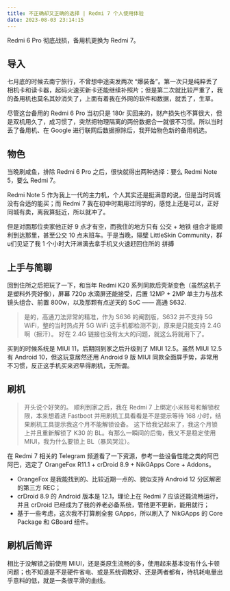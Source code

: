 ```yaml
---
title: 不正确却又正确的选择 | Redmi 7 个人使用体验
date: 2023-08-03 23:14:15
---
```


Redmi 6 Pro 彻底战损，备用机更换为 Redmi 7。

<!--more-->

## 导入

七月底的时候去南宁旅行，不曾想中途突发两次 “爆装备”。第一次只是纯粹丢了相机卡和读卡器，起码火速买新卡还能继续补照片；但是第二次就比较严重了，我的备用机也莫名其妙消失了，上面有着我在外网的软件和数据，就丢了，生草。

尽管这台备用的 Redmi 6 Pro 当初只是 180r 买回来的，财产损失也不算很大，但是双机用久了，成习惯了，突然把物理隔离的两份数据合一就很不习惯。所以当时丢了备用机、在 Google 进行联网后数据擦除后，我开始物色新的备用机选。

## 物色

当晚刷咸鱼，排除 Redmi 6 Pro 之后，很快就得出两种选择：要么 Redmi Note 5，要么 Redmi 7。

Redmi Note 5 作为我上一代的主力机，个人其实还是挺满意的说，但是当时同城没有合适的能买；而 Redmi 7 我在初中时期用过同学的，感觉上还是可以，正好同城有卖，离我算挺近，所以就冲了。

但是对面那位卖家他正好 9 点才有空，而我住的地方只有 公交 + 地铁 组合才能顺利到达那里，甚至公交 10 点末班车。于是当晚，隔壁 LittleSkin Community，群u们见证了我 1 个小时大汗淋漓去拿手机又火速赶回住所的 ~~拼搏~~

## 上手与简聊

回到住所之后把玩了一下，和当年 Redmi K20 系列同款后壳渐变色（虽然这机子是塑料外壳好像），屏幕 720p 水滴屏还能接受，后置 12MP + 2MP 单主力与战术镜头组合、前置 800w，以及那颗有点逆天的 SoC —— 高通 S632.

> 是的，高通刀法非常的精准，作为 S636 的阉割版，S632 并不支持 5G WiFi，整的当时热点开 5G WiFi 这手机都检测不到，原来是只能支持 2.4G 啊（擦汗）。
> 好在 2.4G 链接也没有太大的问题，就这么将就用下了。

买到的时候系统是 MIUI 11，后期回到家之后升级到了 MIUI 12.5。虽然 MIUI 12.5 有 Android 10，但这玩意居然还用 Android 9 版 MIUI 同款全面屏手势，非常用不习惯，反正这手机买来迟早得刷机，无所谓。

## 刷机

> 开头说个好笑的。
> 顺利到家之后，我在 Redmi 7 上绑定小米账号和解锁权限，本来想着进 Fastboot 并用刷机工具看看是不是提示等待 168 小时，结果刷机工具提示我这个月不能解锁设备。
> 这下给我记起来了，我这个月锁上并且重新解锁了 K30 的 BL。有那么一瞬间的后悔，我又不是稳定使用 MIUI，我为什么要锁上 BL（暴风哭泣）。

在 Redmi 7 相关的 Telegram 频道看了一下资源，参考一些设备性能之类的阿巴阿巴，选定了 OrangeFox R11.1 + crDroid 8.9 + NikGApps Core + Addons。

- OrangeFox 是我能找到的、比较近期一点的、貌似支持 Android 12 分区解密的第三方 REC；
- crDroid 8.9 的 Android 版本是 12.1，理论上在 Redmi 7 应该还能流畅运行，并且 crDroid 已经成为了我的养老必备系统，管他更不更新，能用就行；
- 基于一些考虑，这次我不打算刷全套 GApps，所以刷入了 NikGApps 的 Core Package 和 GBoard 组件。

## 刷机后简评

相比于没解锁之前使用 MIUI，还是类原生流畅的多，使用起来基本没有什么卡顿问题；也不知道是不是硬件省电、或是系统调教好、还是两者都有，待机耗电量出乎意料的低，就是一条很平滑的曲线。

